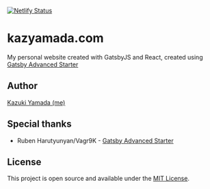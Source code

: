 [![Netlify Status](https://api.netlify.com/api/v1/badges/69c11bd2-97e7-429f-a14d-59df06350666/deploy-status)](https://app.netlify.com/sites/unruffled-cori-6c93b8/deploys)

# kazyamada.com

My personal website created with GatsbyJS and React, created using [Gatsby Advanced Starter](https://github.com/vagr9k/gatsby-advanced-starter/)

## Author

[Kazuki Yamada (me)](https://www.kazyamada.com)

## Special thanks

- Ruben Harutyunyan/Vagr9K - [Gatsby Advanced Starter](https://github.com/vagr9k/gatsby-advanced-starter/)

## License

This project is open source and available under the [MIT License](https://github.com/kaz-yamada/kazyamada.com/blob/master/LICENSE).
